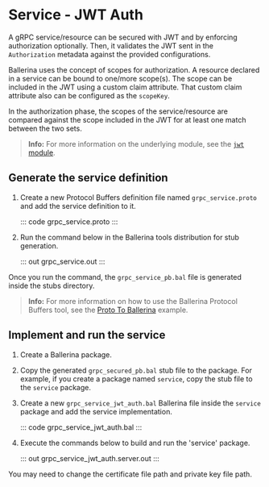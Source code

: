 # Service - JWT Auth

A gRPC service/resource can be secured with JWT and by enforcing authorization optionally. Then, it validates the JWT sent in the
`Authorization` metadata against the provided configurations.

Ballerina uses the concept of scopes for authorization. A resource declared in a service can be bound to one/more scope(s). The scope can be included
in the JWT using a custom claim attribute. That custom claim attribute also can be configured as the `scopeKey`.

In the authorization phase, the scopes of the service/resource are compared against the scope included in the JWT for at least one match between the two sets.

>**Info:** For more information on the underlying module, see the [`jwt` module](https://lib.ballerina.io/ballerina/jwt/latest/).

## Generate the service definition

1. Create a new Protocol Buffers definition file named `grpc_service.proto` and add the service definition to it.

    ::: code grpc_service.proto :::

2. Run the command below in the Ballerina tools distribution for stub generation.

   ::: out grpc_service.out :::

Once you run the command, the `grpc_service_pb.bal` file is generated inside the stubs directory.

>**Info:** For more information on how to use the Ballerina Protocol Buffers tool, see the [Proto To Ballerina](https://ballerina.io/learn/by-example/proto-to-ballerina.html) example.

## Implement and run the service

1. Create a Ballerina package.

2. Copy the generated `grpc_secured_pb.bal` stub file to the package. For example, if you create a package named `service`, copy the stub file to the `service` package.

3. Create a new `grpc_service_jwt_auth.bal` Ballerina file inside the `service` package and add the service implementation.

   ::: code grpc_service_jwt_auth.bal :::

4. Execute the commands below to build and run the 'service' package.

   ::: out grpc_service_jwt_auth.server.out :::

You may need to change the certificate file path and private key file path.
